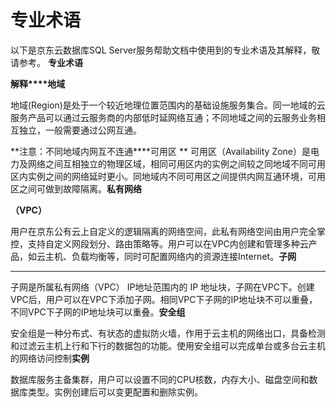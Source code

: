 # **专业术语**

以下是京东云数据库SQL Server服务帮助文档中使用到的专业术语及其解释，敬请参考。
**专业术语**

**解释****地域**

地域(Region)是处于一个较近地理位置范围内的基础设施服务集合。同一地域的云服务产品可以通过云服务商的内部低时延网络互通；不同地域之间的云服务业务相互独立，一般需要通过公网互通。

**注意：不同地域内网互不连通****可用区
**
可用区（Availability Zone）是电力及网络之间互相独立的物理区域，相同可用区内的实例之间较之同地域不同可用区内实例之间的网络延时更小。同地域内不同可用区之间提供内网互通环境，可用区之间可做到故障隔离。**私有网络**

**（VPC）**

用户在京东公有云上自定义的逻辑隔离的网络空间，此私有网络空间由用户完全掌控，支持自定义网段划分、路由策略等。用户可以在VPC内创建和管理多种云产品，如云主机、负载均衡等，同时可配置网络内的资源连接Internet。**子网**

****

子网是所属私有网络（VPC） IP地址范围内的 IP 地址块，子网在VPC下。创建 VPC后，用户可以在VPC下添加子网。相同VPC下子网的IP地址块不可以重叠，不同VPC下子网的IP地址块可以重叠。**安全组**

安全组是一种分布式、有状态的虚拟防火墙，作用于云主机的网络出口，具备检测和过滤云主机上行和下行的数据包的功能。使用安全组可以完成单台或多台云主机的网络访问控制**实例**

数据库服务主备集群，用户可以设置不同的CPU核数，内存大小、磁盘空间和数据库类型。实例创建后可以变更配置和删除实例。